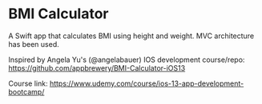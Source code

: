 
#  BMI Calculator
A Swift app that calculates BMI using height and weight.
MVC architecture has been used.


Inspired by Angela Yu's (@angelabauer) IOS development course/repo: https://github.com/appbrewery/BMI-Calculator-iOS13

Course link: https://www.udemy.com/course/ios-13-app-development-bootcamp/

